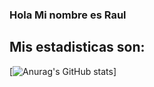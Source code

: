### Hola Mi nombre es Raul

## Mis estadisticas son:
[![Anurag's GitHub stats](https://github-readme-stats.vercel.app/api?username=diorel)]
